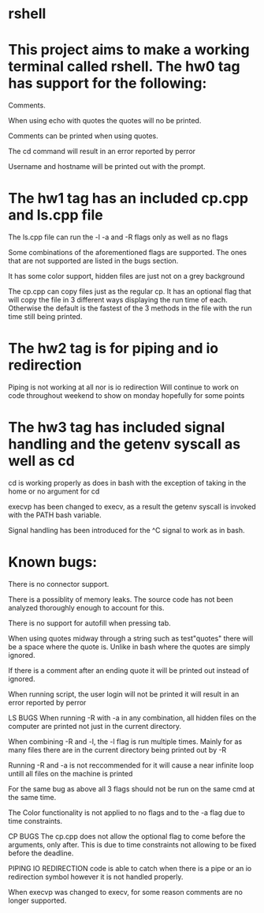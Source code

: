rshell
======
This project aims to make a working terminal called rshell.
The hw0 tag has support for the following:
=========
Comments. 

When using echo with quotes the quotes will no be printed.

Comments can be printed when using quotes. 

The cd command will result in an error reported by perror

Username and hostname will be printed out with the prompt.

The hw1 tag has an included cp.cpp and ls.cpp file
==============
The ls.cpp file can run the -l -a and -R flags only as well as no flags

Some combinations of the aforementioned flags are supported. The ones that are not supported 
are listed in the bugs section.

It has some color support, hidden files are just not on a grey background

The cp.cpp can copy files just as the regular cp. It has an optional flag that will copy the file
in 3 different ways displaying the run time of each. Otherwise the default is the fastest of the
3 methods in the file with the run time still being printed.

The hw2 tag is for piping and io redirection
============
Piping is not working at all nor is io redirection 
Will continue to work on code throughout weekend to show on monday hopefully for some points

The hw3 tag has included signal handling and the getenv syscall as well as cd
============
cd is working properly as does in bash with the exception of taking in the home or no argument for cd

execvp has been changed to execv, as a result the getenv syscall is invoked with the PATH bash
variable.

Signal handling has been introduced for the ^C signal to work as in bash.

Known bugs:
===========
There is no connector support.

There is a possiblity of memory leaks. The source code has not been analyzed thoroughly enough
to account for this.

There is no support for autofill when pressing tab.

When using quotes midway through a string such as test"quotes" there will be a space where the quote
is. Unlike in bash where the quotes are simply ignored.

If there is a comment after an ending quote it will be printed out instead of ignored.

When running script, the user login will not be printed it will result in an error reported by perror

LS BUGS
When running -R with -a in any combination, all hidden files on the computer are printed not just in
the current directory.

When combining -R and -l, the -l flag is run multiple times. Mainly for as many files there are in 
the current directory being printed out by -R

Running -R and -a is not reccommended for it will cause a near infinite loop untill all files
on the machine is printed

For the same bug as above all 3 flags should not be run on the same cmd at the same time.

The Color functionality is not applied to no flags and to the -a flag due to time constraints.

CP BUGS
The cp.cpp does not allow the optional flag to come before the arguments, only after.
This is due to time constraints not allowing to be fixed before the deadline.

PIPING IO REDIRECTION
code is able to catch when there is a pipe or an io redirection symbol however it is not handled
properly.

When execvp was changed to execv, for some reason comments are no longer supported.
